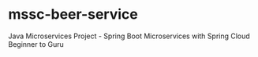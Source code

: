 # mssc-beer-service

Java Microservices Project - Spring Boot Microservices with Spring Cloud Beginner to Guru

